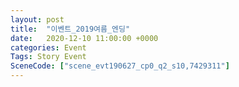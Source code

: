 ```yaml
---
layout: post
title:  "이벤트_2019여름_엔딩"
date:   2020-12-10 11:00:00 +0000
categories: Event
Tags: Story Event
SceneCode: ["scene_evt190627_cp0_q2_s10,7429311"]
---
```

